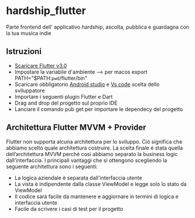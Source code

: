 # hardship_flutter
Parte frontend dell' applicativo hardship, ascolta, pubblica e guardagna con la tua musica indie

## Istruzioni
- [Scaricare Flutter v3.0](https://docs.flutter.dev/get-started/install)
- Impostare la variabile d'ambiente --> per macos export PATH="$PATH:`pwd`/flutter/bin"
- Scaricare obbligatorio [Android studio](https://developer.android.com/studio?gclid=Cj0KCQjwqPGUBhDwARIsANNwjV6Y6gTbi00QSy7SiYMflP1o2UTqGrLdPLtn8vaU8z9GrBhQf3wjDyYaAqTkEALw_wcB&gclsrc=aw.ds) e [Vs code](https://code.visualstudio.com/) scelta dello sviluppatore
- Importare i seguenti plugin Flutter e Dart
- Drag and drop del progetto sul proprio IDE
- Lanciare il comando pub get per importare le dependecy del progetto 


## Architettura Flutter MVVM + Provider 
Flutter non supporta alcuna architettura per lo sviluppo. Ció significa che abbiamo scelto quale architettura costruire. La scelta finale é stata quella dell’architettura MVVM perché così abbiamo separato la business logic dall’interfaccia. I principali vantaggi che si ottengono scegliendo la seguente architettura sono i seguenti:
- La logica aziendale è separata dall'interfaccia utente
- La vista è indipendente dalla classe ViewModel e legge solo lo stato da ViewModel
- Il codice sarà facile da mantenere e aggiornare in termini di logica e interfaccia utente
- Facile da scrivere i casi di test per il progetto

